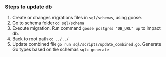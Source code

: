### Steps to update db

1. Create or changes migrations files in ```sql/schemas```, using goose.
2. Go to schema folder ```cd sql/schema``` 
3. Execute migration. Run command ```goose postgres "DB_URL" up``` to impact db.
4. Back to root path ```cd ../../```
5. Update combined file ```go run sql/scripts/update_combined.go```. Generate Go types based on the schemas ```sqlc generate```
